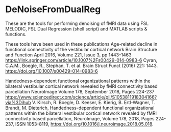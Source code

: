 # DeNoiseFromDualReg
These are the tools for performing denoising of fMRI data using FSL MELODIC, FSL Dual Regression (shell script) and MATLAB scripts & functions.

These tools have been used in these publications
Age-related decline in functional connectivity of the vestibular cortical network
Brain Structure and Function April 2016, Volume 221, Issue 3, pp 1443–1463
https://link.springer.com/article/10.1007%2Fs00429-014-0983-6
Cyran, C.A.M., Boegle, R., Stephan, T. et al. Brain Struct Funct (2016) 221: 1443. https://doi.org/10.1007/s00429-014-0983-6


Handedness-dependent functional organizational patterns within the bilateral vestibular cortical network revealed by fMRI connectivity based parcellation
NeuroImage Volume 178, September 2018, Pages 224-237
https://www.sciencedirect.com/science/article/pii/S1053811918304166?via%3Dihub
V. Kirsch, R. Boegle, D. Keeser, E. Kierig, B. Ertl-Wagner, T. Brandt, M. Dieterich,
Handedness-dependent functional organizational patterns within the bilateral vestibular cortical network revealed by fMRI connectivity based parcellation,
NeuroImage, Volume 178, 2018, Pages 224-237, ISSN 1053-8119,
https://doi.org/10.1016/j.neuroimage.2018.05.018.
